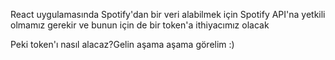 React uygulamasında Spotify'dan bir veri alabilmek için Spotify API'na yetkili olmamız gerekir ve bunun için de bir token'a ithiyacımız olacak

Peki token'ı nasıl alacaz?Gelin aşama aşama görelim :)
